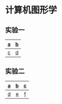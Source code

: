 # 计算机图形学

## 实验一

|[a](./test1/a_r.html)|[b](./test1/b_r_t.html)|
| ----- | ----- |
|[c](./test1/c_r_t.html)|[d](./test1/d_r_t.html)|

## 实验二
|[a](./test2/test2.html)|[b](./test2/test2.html)|[c](./test2/test2.html)|
|-|-------:|:------:|
|[d](./test2/test2.html)|[e](./test2/test2.html)|[f](./test2/test2.html)|
